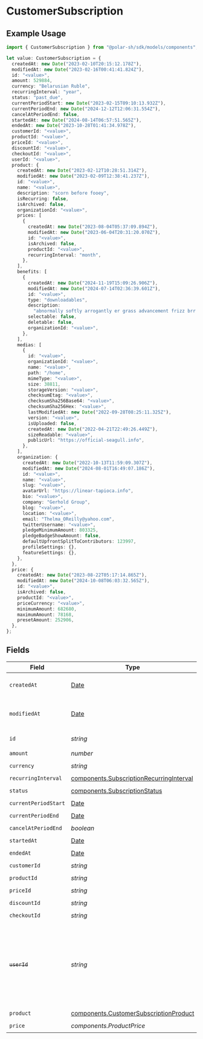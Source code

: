 # CustomerSubscription

## Example Usage

```typescript
import { CustomerSubscription } from "@polar-sh/sdk/models/components";

let value: CustomerSubscription = {
  createdAt: new Date("2023-02-10T20:15:12.178Z"),
  modifiedAt: new Date("2023-02-16T00:41:41.824Z"),
  id: "<value>",
  amount: 529884,
  currency: "Belarusian Ruble",
  recurringInterval: "year",
  status: "past_due",
  currentPeriodStart: new Date("2023-02-15T09:10:13.932Z"),
  currentPeriodEnd: new Date("2024-12-12T12:06:31.554Z"),
  cancelAtPeriodEnd: false,
  startedAt: new Date("2024-08-14T06:57:51.565Z"),
  endedAt: new Date("2023-10-28T01:41:34.978Z"),
  customerId: "<value>",
  productId: "<value>",
  priceId: "<value>",
  discountId: "<value>",
  checkoutId: "<value>",
  userId: "<value>",
  product: {
    createdAt: new Date("2023-02-12T10:28:51.314Z"),
    modifiedAt: new Date("2023-02-09T12:38:41.237Z"),
    id: "<value>",
    name: "<value>",
    description: "scorn before fooey",
    isRecurring: false,
    isArchived: false,
    organizationId: "<value>",
    prices: [
      {
        createdAt: new Date("2023-08-04T05:37:09.894Z"),
        modifiedAt: new Date("2023-06-04T20:31:20.070Z"),
        id: "<value>",
        isArchived: false,
        productId: "<value>",
        recurringInterval: "month",
      },
    ],
    benefits: [
      {
        createdAt: new Date("2024-11-19T15:09:26.906Z"),
        modifiedAt: new Date("2024-07-14T02:36:39.601Z"),
        id: "<value>",
        type: "downloadables",
        description:
          "abnormally softly arrogantly er grass advancement frizz brr finally radiant",
        selectable: false,
        deletable: false,
        organizationId: "<value>",
      },
    ],
    medias: [
      {
        id: "<value>",
        organizationId: "<value>",
        name: "<value>",
        path: "/home",
        mimeType: "<value>",
        size: 38811,
        storageVersion: "<value>",
        checksumEtag: "<value>",
        checksumSha256Base64: "<value>",
        checksumSha256Hex: "<value>",
        lastModifiedAt: new Date("2022-09-28T08:25:11.325Z"),
        version: "<value>",
        isUploaded: false,
        createdAt: new Date("2022-04-21T22:49:26.449Z"),
        sizeReadable: "<value>",
        publicUrl: "https://official-seagull.info",
      },
    ],
    organization: {
      createdAt: new Date("2022-10-13T11:59:09.307Z"),
      modifiedAt: new Date("2024-08-01T16:49:07.186Z"),
      id: "<value>",
      name: "<value>",
      slug: "<value>",
      avatarUrl: "https://linear-tapioca.info",
      bio: "<value>",
      company: "Gerhold Group",
      blog: "<value>",
      location: "<value>",
      email: "Thelma_OReilly@yahoo.com",
      twitterUsername: "<value>",
      pledgeMinimumAmount: 803325,
      pledgeBadgeShowAmount: false,
      defaultUpfrontSplitToContributors: 123997,
      profileSettings: {},
      featureSettings: {},
    },
  },
  price: {
    createdAt: new Date("2023-08-22T05:17:14.865Z"),
    modifiedAt: new Date("2024-10-08T06:03:32.565Z"),
    id: "<value>",
    isArchived: false,
    productId: "<value>",
    priceCurrency: "<value>",
    minimumAmount: 682680,
    maximumAmount: 78168,
    presetAmount: 252906,
  },
};
```

## Fields

| Field                                                                                                                   | Type                                                                                                                    | Required                                                                                                                | Description                                                                                                             |
| ----------------------------------------------------------------------------------------------------------------------- | ----------------------------------------------------------------------------------------------------------------------- | ----------------------------------------------------------------------------------------------------------------------- | ----------------------------------------------------------------------------------------------------------------------- |
| `createdAt`                                                                                                             | [Date](https://developer.mozilla.org/en-US/docs/Web/JavaScript/Reference/Global_Objects/Date)                           | :heavy_check_mark:                                                                                                      | Creation timestamp of the object.                                                                                       |
| `modifiedAt`                                                                                                            | [Date](https://developer.mozilla.org/en-US/docs/Web/JavaScript/Reference/Global_Objects/Date)                           | :heavy_check_mark:                                                                                                      | Last modification timestamp of the object.                                                                              |
| `id`                                                                                                                    | *string*                                                                                                                | :heavy_check_mark:                                                                                                      | The ID of the object.                                                                                                   |
| `amount`                                                                                                                | *number*                                                                                                                | :heavy_check_mark:                                                                                                      | N/A                                                                                                                     |
| `currency`                                                                                                              | *string*                                                                                                                | :heavy_check_mark:                                                                                                      | N/A                                                                                                                     |
| `recurringInterval`                                                                                                     | [components.SubscriptionRecurringInterval](../../models/components/subscriptionrecurringinterval.md)                    | :heavy_check_mark:                                                                                                      | N/A                                                                                                                     |
| `status`                                                                                                                | [components.SubscriptionStatus](../../models/components/subscriptionstatus.md)                                          | :heavy_check_mark:                                                                                                      | N/A                                                                                                                     |
| `currentPeriodStart`                                                                                                    | [Date](https://developer.mozilla.org/en-US/docs/Web/JavaScript/Reference/Global_Objects/Date)                           | :heavy_check_mark:                                                                                                      | N/A                                                                                                                     |
| `currentPeriodEnd`                                                                                                      | [Date](https://developer.mozilla.org/en-US/docs/Web/JavaScript/Reference/Global_Objects/Date)                           | :heavy_check_mark:                                                                                                      | N/A                                                                                                                     |
| `cancelAtPeriodEnd`                                                                                                     | *boolean*                                                                                                               | :heavy_check_mark:                                                                                                      | N/A                                                                                                                     |
| `startedAt`                                                                                                             | [Date](https://developer.mozilla.org/en-US/docs/Web/JavaScript/Reference/Global_Objects/Date)                           | :heavy_check_mark:                                                                                                      | N/A                                                                                                                     |
| `endedAt`                                                                                                               | [Date](https://developer.mozilla.org/en-US/docs/Web/JavaScript/Reference/Global_Objects/Date)                           | :heavy_check_mark:                                                                                                      | N/A                                                                                                                     |
| `customerId`                                                                                                            | *string*                                                                                                                | :heavy_check_mark:                                                                                                      | N/A                                                                                                                     |
| `productId`                                                                                                             | *string*                                                                                                                | :heavy_check_mark:                                                                                                      | N/A                                                                                                                     |
| `priceId`                                                                                                               | *string*                                                                                                                | :heavy_check_mark:                                                                                                      | N/A                                                                                                                     |
| `discountId`                                                                                                            | *string*                                                                                                                | :heavy_check_mark:                                                                                                      | N/A                                                                                                                     |
| `checkoutId`                                                                                                            | *string*                                                                                                                | :heavy_check_mark:                                                                                                      | N/A                                                                                                                     |
| ~~`userId`~~                                                                                                            | *string*                                                                                                                | :heavy_check_mark:                                                                                                      | : warning: ** DEPRECATED **: This will be removed in a future release, please migrate away from it as soon as possible. |
| `product`                                                                                                               | [components.CustomerSubscriptionProduct](../../models/components/customersubscriptionproduct.md)                        | :heavy_check_mark:                                                                                                      | N/A                                                                                                                     |
| `price`                                                                                                                 | *components.ProductPrice*                                                                                               | :heavy_check_mark:                                                                                                      | N/A                                                                                                                     |